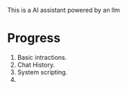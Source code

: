 This is a AI assistant powered by an llm<br>
# Progress<br>
1. Basic intractions.<br>
2. Chat History.<br>
3. System scripting.<br>
4. 
